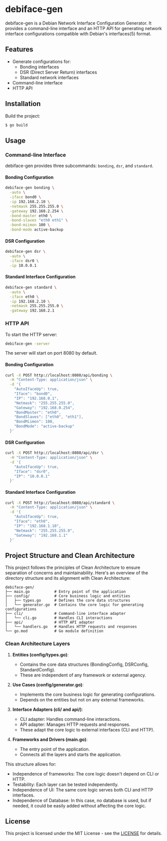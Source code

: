 # debiface-gen

debiface-gen is a Debian Network Interface Configuration Generator. It provides a command-line interface and an HTTP API for generating network interface configurations compatible with Debian's interfaces(5) format.

## Features

- Generate configurations for:
  - Bonding interfaces
  - DSR (Direct Server Return) interfaces
  - Standard network interfaces
- Command-line interface
- HTTP API

## Installation

Build the project:

```bash
$ go build
```

## Usage

### Command-line Interface

debiface-gen provides three subcommands: `bonding`, `dsr`, and `standard`.

#### Bonding Configuration

```bash
debiface-gen bonding \
  -auto \
  -iface bond0 \
  -ip 192.168.2.10 \
  -netmask 255.255.255.0 \
  -gateway 192.168.2.254 \
  -bond-master eth0 \
  -bond-slaves "eth0 eth1" \
  -bond-miimon 100 \
  -bond-mode active-backup
```

#### DSR Configuration

```bash
debiface-gen dsr \
  -auto \
  -iface dsr0 \
  -ip 10.0.0.1
```

#### Standard Interface Configuration

```bash
debiface-gen standard \
  -auto \
  -iface eth0 \
  -ip 192.168.2.10 \
  -netmask 255.255.255.0 \
  -gateway 192.168.2.1
```

### HTTP API

To start the HTTP server:

```bash
debiface-gen -server
```

The server will start on port 8080 by default.

#### Bonding Configuration

```bash
curl -X POST http://localhost:8080/api/bonding \
  -H "Content-Type: application/json" \
  -d '{
    "AutoIfaceUp": true,
    "Iface": "bond0",
    "IP": "192.168.0.1",
    "Netmask": "255.255.255.0",
    "Gateway": "192.168.0.254",
    "BondMaster": "eth0",
    "BondSlaves": ["eth0", "eth1"],
    "BondMiimon": 100,
    "BondMode": "active-backup"
  }'
```

#### DSR Configuration

```bash
curl -X POST http://localhost:8080/api/dsr \
  -H "Content-Type: application/json" \
  -d '{
    "AutoIfaceUp": true,
    "Iface": "dsr0",
    "IP": "10.0.0.1"
  }'
```

#### Standard Interface Configuration

```bash
curl -X POST http://localhost:8080/api/standard \
  -H "Content-Type: application/json" \
  -d '{
    "AutoIfaceUp": true,
    "Iface": "eth0",
    "IP": "192.168.1.10",
    "Netmask": "255.255.255.0",
    "Gateway": "192.168.1.1"
  }'
```

## Project Structure and Clean Architecture

This project follows the principles of Clean Architecture to ensure separation of concerns and maintainability. Here's an overview of the directory structure and its alignment with Clean Architecture:

```
debiface-gen/
├── main.go           # Entry point of the application
├── config/           # Core business logic and entities
│   ├── types.go      # Defines the core data structures
│   └── generator.go  # Contains the core logic for generating configurations
├── cli/              # Command-line interface adapter
│   └── cli.go        # Handles CLI interactions
├── api/              # HTTP API adapter
│   └── handlers.go   # Handles HTTP requests and responses
└── go.mod            # Go module definition
```

### Clean Architecture Layers

1. **Entities (config/types.go)**:
   - Contains the core data structures (BondingConfig, DSRConfig, StandardConfig).
   - These are independent of any framework or external agency.

2. **Use Cases (config/generator.go)**:
   - Implements the core business logic for generating configurations.
   - Depends on the entities but not on any external frameworks.

3. **Interface Adapters (cli/ and api/)**:
   - CLI adapter: Handles command-line interactions.
   - API adapter: Manages HTTP requests and responses.
   - These adapt the core logic to external interfaces (CLI and HTTP).

4. **Frameworks and Drivers (main.go)**:
   - The entry point of the application.
   - Connects all the layers and starts the application.

This structure allows for:
- Independence of frameworks: The core logic doesn't depend on CLI or HTTP.
- Testability: Each layer can be tested independently.
- Independence of UI: The same core logic serves both CLI and HTTP interfaces.
- Independence of Database: In this case, no database is used, but if needed, it could be easily added without affecting the core logic.

## License

This project is licensed under the MIT License - see the [LICENSE](https://opensource.org/license/mit) for details.
